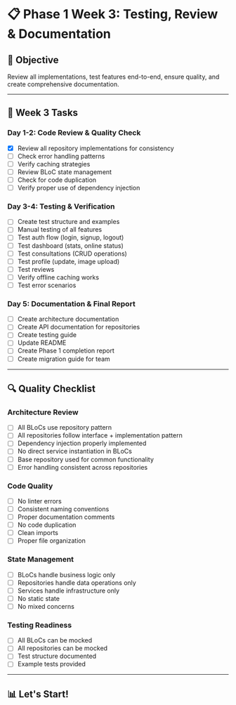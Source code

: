 # 📋 Phase 1 Week 3: Testing, Review & Documentation

## 🎯 Objective
Review all implementations, test features end-to-end, ensure quality, and create comprehensive documentation.

---

## 📅 Week 3 Tasks

### Day 1-2: Code Review & Quality Check
- [x] Review all repository implementations for consistency
- [ ] Check error handling patterns
- [ ] Verify caching strategies
- [ ] Review BLoC state management
- [ ] Check for code duplication
- [ ] Verify proper use of dependency injection

### Day 3-4: Testing & Verification
- [ ] Create test structure and examples
- [ ] Manual testing of all features
- [ ] Test auth flow (login, signup, logout)
- [ ] Test dashboard (stats, online status)
- [ ] Test consultations (CRUD operations)
- [ ] Test profile (update, image upload)
- [ ] Test reviews
- [ ] Verify offline caching works
- [ ] Test error scenarios

### Day 5: Documentation & Final Report
- [ ] Create architecture documentation
- [ ] Create API documentation for repositories
- [ ] Create testing guide
- [ ] Update README
- [ ] Create Phase 1 completion report
- [ ] Create migration guide for team

---

## 🔍 Quality Checklist

### Architecture Review
- [ ] All BLoCs use repository pattern
- [ ] All repositories follow interface + implementation pattern
- [ ] Dependency injection properly implemented
- [ ] No direct service instantiation in BLoCs
- [ ] Base repository used for common functionality
- [ ] Error handling consistent across repositories

### Code Quality
- [ ] No linter errors
- [ ] Consistent naming conventions
- [ ] Proper documentation comments
- [ ] No code duplication
- [ ] Clean imports
- [ ] Proper file organization

### State Management
- [ ] BLoCs handle business logic only
- [ ] Repositories handle data operations only
- [ ] Services handle infrastructure only
- [ ] No static state
- [ ] No mixed concerns

### Testing Readiness
- [ ] All BLoCs can be mocked
- [ ] All repositories can be mocked
- [ ] Test structure documented
- [ ] Example tests provided

---

## 📊 Let's Start!


